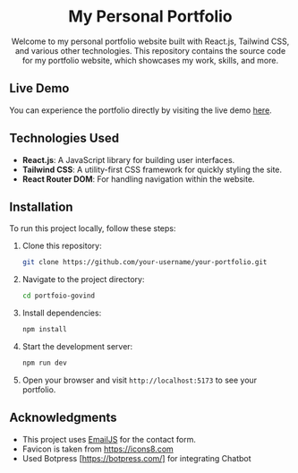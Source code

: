 <h1 align="center">My Personal Portfolio</h1>

<p align="center">
  Welcome to my personal portfolio website built with React.js, Tailwind CSS, and various other technologies. This repository contains the source code for my portfolio website, which showcases my work, skills, and more.
</p>

## Live Demo

You can experience the portfolio directly by visiting the live demo [here](https://g3vind.vercel.app).
## Technologies Used

- **React.js**: A JavaScript library for building user interfaces.
- **Tailwind CSS**: A utility-first CSS framework for quickly styling the site.
- **React Router DOM**: For handling navigation within the website.

## Installation

To run this project locally, follow these steps:

1. Clone this repository:

   ```bash
   git clone https://github.com/your-username/your-portfolio.git
   ```

2. Navigate to the project directory:

   ```bash
   cd portfoio-govind
   ```

3. Install dependencies:

   ```bash
   npm install
   ```

4. Start the development server:

   ```bash
   npm run dev
   ```

5. Open your browser and visit `http://localhost:5173` to see your portfolio.

## Acknowledgments

- This project uses [EmailJS](https://www.emailjs.com/) for the contact form.
- Favicon is taken from https://icons8.com
- Used Botpress [https://botpress.com/] for integrating Chatbot

